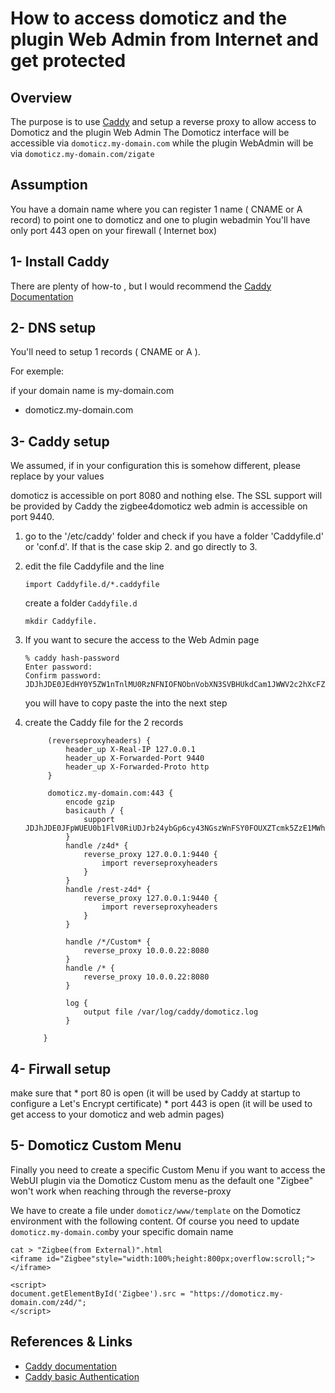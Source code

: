# How to access domoticz and the plugin Web Admin from Internet and get protected

## Overview

The purpose is to use [Caddy](https://caddyserver.com/docs/) and setup a reverse proxy to allow access to Domoticz and the plugin Web Admin
The Domoticz interface will be accessible via `domoticz.my-domain.com` while the plugin WebAdmin will be via `domoticz.my-domain.com/zigate`
## Assumption

You have a domain name where you can register 1 name ( CNAME or A record) to point one to domoticz and one to plugin webadmin
You'll have only port 443 open on your firewall ( Internet box)

## 1- Install Caddy

There are plenty of how-to , but I would recommend the [Caddy Documentation](https://caddyserver.com/docs/install#debian-ubuntu-raspbian)

## 2- DNS setup

You'll need to setup 1 records ( CNAME or A ).

For exemple:

if your domain name is my-domain.com

* domoticz.my-domain.com


## 3- Caddy setup

   We assumed, if in your configuration this is somehow different, please replace by your values
   
   domoticz is accessible on port 8080 and nothing else. The SSL support will be provided by Caddy
   the zigbee4domoticz web admin is accessible on port 9440.

1. go to the '/etc/caddy' folder and check if you have a folder 'Caddyfile.d' or 'conf.d'. If that is the case skip 2. and go directly to 3.

3. edit the file Caddyfile and the line
   ```
   import Caddyfile.d/*.caddyfile
   ```
   
   create a folder `Caddyfile.d`
   ```
   mkdir Caddyfile.
   ```

3. If you want to secure the access to the Web Admin page

   ```
   % caddy hash-password
   Enter password:
   Confirm password:
   JDJhJDE0JEdHY0Y5ZW1nTnlMU0RzNFNIOFNObnVobXN3SVBHUkdCam1JWWV2c2hXcFZSd3AwZ2JWOHdl
   ```
   you will have to copy paste the <hash password> into the next step
  
5. create the Caddy file for the 2 records

   ```
        (reverseproxyheaders) {
            header_up X-Real-IP 127.0.0.1
            header_up X-Forwarded-Port 9440
            header_up X-Forwarded-Proto http
        }

        domoticz.my-domain.com:443 {
            encode gzip
            basicauth / {
                support JDJhJDE0JFpWUEU0b1FlV0RiUDJrb24ybGp6cy43NGszWnFSY0FOUXZTcmk5ZzE1MWhDQnplUnFLdmNH
            }
            handle /z4d* {
                reverse_proxy 127.0.0.1:9440 {
                    import reverseproxyheaders
                }
            }
            handle /rest-z4d* {
                reverse_proxy 127.0.0.1:9440 {
                    import reverseproxyheaders
                }
            }

            handle /*/Custom* {
                reverse_proxy 10.0.0.22:8080
            }
            handle /* {
                reverse_proxy 10.0.0.22:8080
            }

            log {
                output file /var/log/caddy/domoticz.log
            }

       }	
     ```
	
## 4- Firwall setup
	
   make sure that
	* port 80 is open (it will be used by Caddy at startup to configure a Let's Encrypt certificate)
	* port 443 is open (it will be used to get access to your domoticz and web admin pages)

## 5- Domoticz Custom Menu
	
   Finally you need to create a specific Custom Menu if you want to access the WebUI plugin via the Domoticz Custom menu as the default one "Zigbee" won't work when reaching through the reverse-proxy

   We have to create a file under `domoticz/www/template` on the Domoticz environment with the following content. Of course you need to update `domoticz.my-domain.com`by your specific domain name
	
   ```
   cat > "Zigbee(from External)".html
   <iframe id="Zigbee"style="width:100%;height:800px;overflow:scroll;">
   </iframe>

   <script>
   document.getElementById('Zigbee').src = "https://domoticz.my-domain.com/z4d/";
   </script>
   ```
	
	
	
## References & Links
	
   * [Caddy documentation](https://caddyserver.com/docs/)
   * [Caddy basic Authentication](https://caddyserver.com/docs/caddyfile/directives/basicauth)

